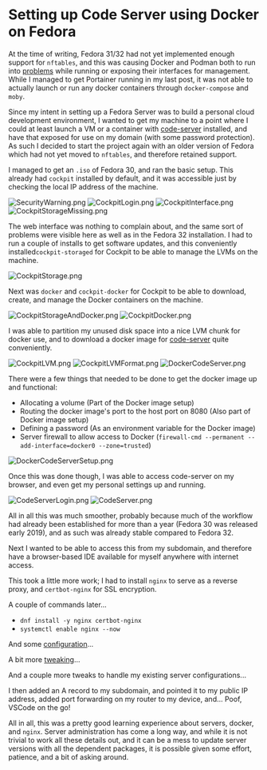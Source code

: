 # Setting up Code Server using Docker on Fedora

At the time of writing, Fedora 31/32 had not yet implemented enough support for `nftables`, and this was causing Docker and Podman both to run into [problems](https://fedoramagazine.org/docker-and-fedora-32/) while running or exposing their interfaces for management. While I managed to get Portainer running in my last post, it was not able to actually launch or run any docker containers through `docker-compose` and `moby`.

Since my intent in setting up a Fedora Server was to build a personal cloud development environment, I wanted to get my machine to a point where I could at least launch a VM or a container with [code-server](https://github.com/cdr/code-server) installed, and have that exposed for use on my domain (with some password protection). As such I decided to start the project again with an older version of Fedora which had not yet moved to `nftables`, and therefore retained support. 

I managed to get an `.iso` of Fedora 30, and ran the basic setup. This already had `cockpit` installed by default, and it was accessible just by checking the local IP address of the machine. 

![SecurityWarning.png](./SecurityWarning.png)
![CockpitLogin.png](./CockpitLogin.png)
![CockpitInterface.png](./CockpitInterface.png)
![CockpitStorageMissing.png](./CockpitStorageMissing.png)

The web interface was nothing to complain about, and the same sort of problems were visible here as well as in the Fedora 32 installation. I had to run a couple of installs to get software updates, and this conveniently installed`cockpit-storaged` for Cockpit to be able to manage the LVMs on the machine. 

![CockpitStorage.png](./CockpitStorage.png)

Next was `docker` and `cockpit-docker` for Cockpit to be able to download, create, and manage the Docker containers on the machine.

![CockpitStorageAndDocker.png](./CockpitStorageAndDocker.png)
![CockpitDocker.png](./CockpitDocker.png)

I was able to partition my unused disk space into a nice LVM chunk for docker use, and to download a docker image for [code-server](https://registry.hub.docker.com/r/codercom/code-server/#!) quite conveniently.

![CockpitLVM.png](./CockpitLVM.png)
![CockpitLVMFormat.png](./CockpitLVMFormat.png)
![DockerCodeServer.png](./DockerCodeServer.png)

There were a few things that needed to be done to get the docker image up and functional:
- Allocating a volume (Part of the Docker image setup)
- Routing the docker image's port to the host port on 8080 (Also part of Docker image setup)
- Defining a password (As an environment variable for the Docker image)
- Server firewall to allow access to Docker (`firewall-cmd --permanent --add-interface=docker0 --zone=trusted`)

![DockerCodeServerSetup.png](./DockerCodeServerSetup.png)

Once this was done though, I was able to access code-server on my browser, and even get my personal settings up and running. 

![CodeServerLogin.png](./CodeServerLogin.png)
![CodeServer.png](./CodeServer.png)

All in all this was much smoother, probably because much of the workflow had already been established for more than a year (Fedora 30 was released early 2019), and as such was already stable compared to Fedora 32.

Next I wanted to be able to access this from my subdomain, and therefore have a browser-based IDE available for myself anywhere with internet access. 

This took a little more work; I had to install `nginx` to serve as a reverse proxy, and `certbot-nginx` for SSL encryption.

A couple of commands later...
- `dnf install -y nginx certbot-nginx`
- `systemctl enable nginx --now`

And some [configuration](https://www.digitalocean.com/community/tutorials/how-to-secure-nginx-with-let-s-encrypt-on-centos-7)...

A bit more [tweaking](https://stackoverflow.com/questions/35372648/configure-nginx-reverse-proxy-subdomains-with-dynamic-dns)... 

And a couple more tweaks to handle my existing server configurations...

I then added an A record to my subdomain, and pointed it to my public IP address, added port forwarding on my router to my device, and... Poof, VSCode on the go! 

All in all, this was a pretty good learning experience about servers, docker, and `nginx`. Server administration has come a long way, and while it is not trivial to work all these details out, and it can be a mess to update server versions with all the dependent packages, it is possible given some effort, patience, and a bit of asking around. 